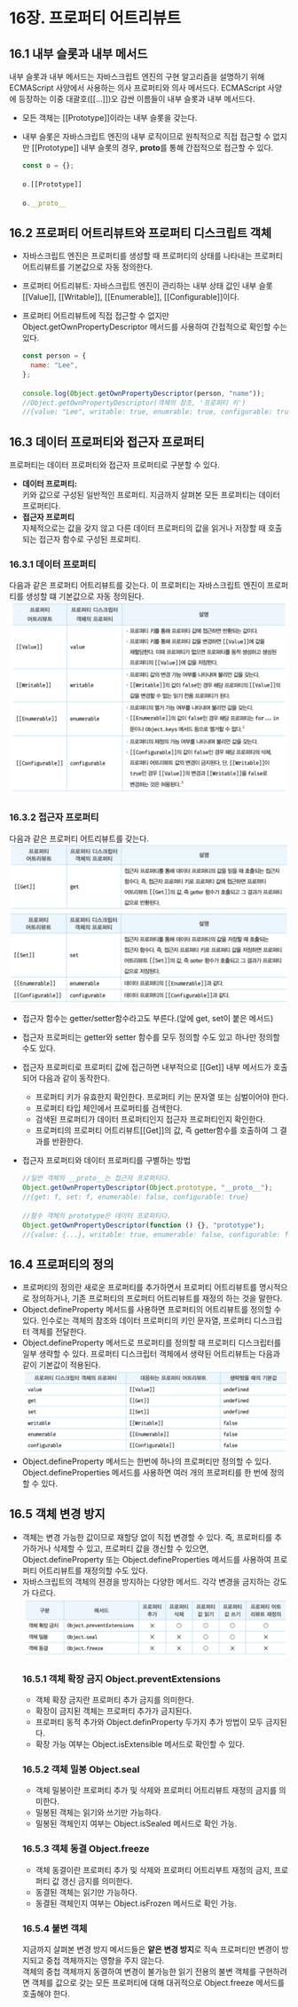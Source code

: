 # 16장. 프로퍼티 어트리뷰트

## 16.1 내부 슬롯과 내부 메서드

내부 슬롯과 내부 메서드는 자바스크립트 엔진의 구현 알고리즘을 설명하기 위해 ECMAScript 사양에서 사용하는 의사 프로퍼티와 의사 메서드다. ECMAScript 사양에 등장하는 이중 대괄호([[...]])오 감싼 이름들이 내부 슬롯과 내부 메서드다.

- 모든 객체는 [[Prototype]]이라는 내부 슬롯을 갖는다.
- 내부 슬롯은 자바스크립트 엔진의 내부 로직이므로 원칙적으로 직접 접근할 수 없지만 [[Prototype]] 내부 슬롯의 경우, **proto**를 통해 간접적으로 접근할 수 있다.

  ```js
  const o = {};

  o.[[Prototype]]

  o.__proto__
  ```

## 16.2 프로퍼티 어트리뷰트와 프로퍼티 디스크립트 객체

- 자바스크립트 엔진은 프로퍼티를 생성할 때 프로퍼티의 상태를 나타내는 프로퍼티 어트리뷰트를 기본값으로 자동 정의한다.
- 프로퍼티 어트리뷰트: 자바스크립트 엔진이 관리하는 내부 상태 값인 내부 슬롯 [[Value]], [[Writable]], [[Enumerable]], [[Configurable]]이다.
- 프로퍼티 어트리뷰트에 직접 접근할 수 없지만 Object.getOwnPropertyDescriptor 메서드를 사용하여 간접적으로 확인할 수는 있다.

  ```js
  const person = {
    name: "Lee",
  };

  console.log(Object.getOwnPropertyDescriptor(person, "name"));
  //Object.getOwnPropertyDescriptor(객체의 참조, '프로퍼티 키')
  //{value: "Lee", writable: true, enumrable: true, configurable: true}
  ```

## 16.3 데이터 프로퍼티와 접근자 프로퍼티

프로퍼티는 데이터 프로퍼티와 접근자 프로퍼티로 구분할 수 있다.

- **데이터 프로퍼티:**  
   키와 값으로 구성된 일반적인 프로퍼티. 지금까지 살펴본 모든 프로퍼티는 데이터 프로퍼티다.
- **접근자 프로퍼티**  
  자체적으로는 값을 갖지 않고 다른 데이터 프로퍼티의 값을 읽거나 저장할 때 호출되는 접근자 함수로 구성된 프로퍼티.

### 16.3.1 데이터 프로퍼티

다음과 같은 프로퍼티 어트리뷰트를 갖는다. 이 프로퍼티는 자바스크립트 엔진이 프로퍼티를 생성할 떄 기본값으로 자동 정의된다.
![](2024-02-07-11-34-10.png)

### 16.3.2 접근자 프로퍼티

다음과 같은 프로퍼티 어트리뷰트를 갖는다.
![](2024-02-07-11-35-35.png)
![](2024-02-07-11-35-54.png)

- 접근자 함수는 getter/setter함수라고도 부른다.(앞에 get, set이 붙은 메서드)
- 접근자 프로퍼티는 getter와 setter 함수를 모두 정의할 수도 있고 하나만 정의할 수도 있다.
- 접근자 프로퍼티로 프로퍼티 값에 접근하면 내부적으로 [[Get]] 내부 메서드가 호출되어 다음과 같이 동작한다.
  - 프로퍼티 키가 유효한지 확인한다. 프로퍼티 키는 문자열 또는 심벌이어야 한다.
  - 프로퍼티 타입 체인에서 프로퍼티를 검색한다.
  - 검색된 프로퍼티가 데이터 프로퍼티인지 접근자 프로퍼티인지 확인한다.
  - 프로퍼티의 프로퍼티 어트리뷰트[[Get]]의 값, 즉 getter함수를 호출하여 그 결과를 반환한다.
- 접근자 프로퍼티와 데이터 프로퍼티를 구별하는 방법

  ```js
  //일반 객체의 __proto__는 접근자 프로퍼티다.
  Object.getOwnPropertyDescriptor(Object.prototype, "__proto__");
  //{get: f, set: f, enumerable: false, configurable: true}

  //함수 객체의 prototype은 데이터 프로퍼티다.
  Object.getOwnPropertyDescriptor(function () {}, "prototype");
  //{value: {...}, writable: true, enumerable: false, configurable: false}
  ```

## 16.4 프로퍼티의 정의

- 프로퍼티의 정의란 새로운 프로퍼티를 추가하면서 프로퍼티 어트리뷰트를 명시적으로 정의하거나, 기존 프로퍼티의 프로퍼티 어트리뷰트를 재정의 하는 것을 말한다.
- Object.defineProperty 메서드를 사용하면 프로퍼티의 어트리뷰트를 정의할 수 있다. 인수로는 객체의 참조와 데이터 프로퍼티의 키인 문자열, 프로퍼티 디스크립터 객체를 전달한다.
- Object.defineProperty 메서드로 프로퍼티를 정의할 때 프로퍼티 디스크립터를 일부 생략할 수 있다. 프로퍼티 디스크립터 객체에서 생략된 어트리뷰트는 다음과 같이 기본값이 적용된다.
  ![](2024-02-07-12-22-36.png)
- Object.defineProperty 메서드는 한번에 하나의 프로퍼티만 정의할 수 있다. Object.defineProperties 메서드를 사용하면 여러 개의 프로퍼티를 한 번에 정의할 수 있다.

## 16.5 객체 변경 방지

- 객체는 변경 가능한 값이므로 재할당 없이 직접 변경할 수 있다. 즉, 프로퍼티를 추가하거나 삭제할 수 있고, 프로퍼티 값을 갱신할 수 있으면, Object.defineProperty 또는 Object.defineProperties 메서드를 사용하여 프로퍼티 어트리뷰트를 재정의할 수도 있다.
- 자바스크립트의 객체의 젼경을 방지하는 다양한 메서드. 각각 변경을 금지하는 강도가 다르다.
  ![](2024-02-07-12-28-37.png)
  ### 16.5.1 객체 확장 금지 Object.preventExtensions
  - 객체 확장 금지란 프로퍼티 추가 금지를 의미한다.
  - 확장이 금지된 객체는 프로퍼티 추가가 금지된다.
  - 프로퍼티 동적 추가와 Object.definProperty 두가지 추가 방법이 모두 금지된다.
  - 확장 가능 여부는 Object.isExtensible 메서드로 확인할 수 있다.
  ### 16.5.2 객체 밀봉 Object.seal
  - 객체 밀봉이란 프로퍼티 추가 및 삭제와 프로퍼티 어트리뷰트 재정의 금지를 의미한다.
  - 밀봉된 객체는 읽기와 쓰기만 가능하다.
  - 밀봉된 객체인지 여부는 Object.isSealed 메서드로 확인 가능.
  ### 16.5.3 객체 동결 Object.freeze
  - 객체 동결이란 프로퍼티 추가 및 삭제와 프로퍼티 어트리부트 재정의 금지, 프로퍼티 값 갱신 금지를 의미한다.
  - 동결된 객체는 읽기만 가능하다.
  - 동결된 객체인지 여부는 Object.isFrozen 메서드로 확인 가능.
  ### 16.5.4 불변 객체
  지금까지 살펴본 변경 방지 메서드들은 **얕은 변경 방지**로 직속 프로퍼티만 변경이 방지되고 중첩 객체까지는 영향을 주지 않는다.  
  객체의 중첩 객체까지 동결하여 변경이 불가능한 읽기 전용의 불변 객체를 구현하려면 객체를 값으로 갖는 모든 프로퍼티에 대해 대귀적으로 Object.freeze 메서드를 호출해야 한다.
